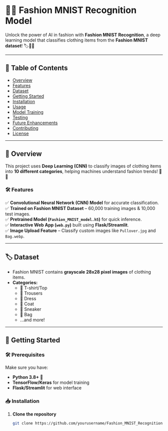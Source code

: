 # 👗🧢 Fashion MNIST Recognition Model

Unlock the power of AI in fashion with **Fashion MNIST Recognition**, a deep learning model that classifies clothing items from the **Fashion MNIST dataset**! 🏷️👕👟  

---

## 📌 Table of Contents  
- [Overview](#overview)  
- [Features](#features)  
- [Dataset](#dataset)  
- [Getting Started](#getting-started)  
- [Installation](#installation)  
- [Usage](#usage)  
- [Model Training](#model-training)  
- [Testing](#testing)  
- [Future Enhancements](#future-enhancements)  
- [Contributing](#contributing)  
- [License](#license)  

---

## 🌟 Overview  
This project uses **Deep Learning (CNN)** to classify images of clothing items into **10 different categories**, helping machines understand fashion trends! 👗🤖  

### 🛠️ Features  
✅ **Convolutional Neural Network (CNN) Model** for accurate classification.  
✅ **Trained on Fashion MNIST Dataset** – 60,000 training images & 10,000 test images.  
✅ **Pretrained Model (`Fashion_MNIST_model.h5`)** for quick inference.  
✅ **Interactive Web App (`web.py`)** built using **Flask/Streamlit**.  
✅ **Image Upload Feature** – Classify custom images like `Pullover.jpg` and `Bag.webp`.  

---

## 🏷️ Dataset  
- Fashion MNIST contains **grayscale 28x28 pixel images** of clothing items.  
- **Categories:**  
  - 👕 T-shirt/Top  
  - 👖 Trousers  
  - 👗 Dress  
  - 🧥 Coat  
  - 👟 Sneaker  
  - 🎒 Bag  
  - ...and more!  

---

## 🚀 Getting Started  

### 🛠️ Prerequisites  
Make sure you have:  
- **Python 3.8+** 🐍  
- **TensorFlow/Keras** for model training  
- **Flask/Streamlit** for web interface  

### 📥 Installation  

1. **Clone the repository**  
   ```bash
   git clone https://github.com/yourusername/Fashion_MNIST_Recognition.git
